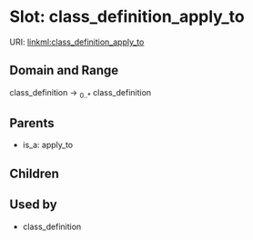 
# Slot: class_definition_apply_to




URI: [linkml:class_definition_apply_to](https://w3id.org/linkml/class_definition_apply_to)


## Domain and Range

class_definition ->  <sub>0..*</sub> class_definition

## Parents

 *  is_a: apply_to

## Children


## Used by

 * class_definition
